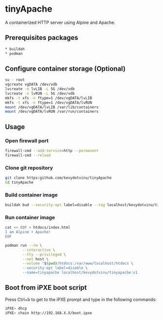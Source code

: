 # tinyApache
A containerized HTTP server using Alpine and Apache.

## Prerequisites packages
```bash
* buildah
* podman
```

## Configure container storage (Optional)
```bash
su - root
vgcreate vgDATA /dev/vdb
lvcreate -n lvLIB -L 5G /dev/vdb
lvcreate -n lvRUN -L 5G /dev/vdb
mkfs -t xfs -n ftype=1 /dev/vgDATA/lvLIB
mkfs -t xfs -n ftype=1 /dev/vgDATA/lvRUN
mount /dev/vgDATA/lvLIB /var/lib/containers
mount /dev/vgDATA/lvRUN /var/run/containers
```

## Usage
### Open firewall port
```bash
firewall-cmd --add-service=http --permanent
firewall-cmd --reload
```

### Clone git repository
```bash
git clone https:github.com/kevydotvinu/tinyApache
cd tinyApache
```

### Build container image
```bash
buildah bud --security-opt label=disable --tag localhost/kevydotvinu/tinyapache:v1 .
```

### Run container image
```bash
cat << EOF > htdocs/index.html
I am Alpine + Apache!
EOF

podman run --rm \
        --interactive \
        --tty --privileged \
        --net host \
        --volume "$(pwd)/htdocs:/var/www/localhost/htdocs \
        --security-opt label=disable \
        --name=tinyapache localhost/kevydotvinu/tinyapache:v1
```

## Boot from iPXE boot script
Press Ctrl+b to get to the iPXE prompt and type in the following commands:
```bash
iPXE> dhcp
iPXE> chain http://192.168.X.X/boot.ipxe
```
